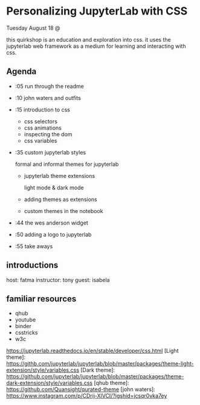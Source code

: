 # Personalizing JupyterLab with CSS

Tuesday August 18 @

this quirkshop is an education and exploration into css.
it uses the jupyterlab web framework as a medium for learning
and interacting with css.

## Agenda

* :05 run through the readme
* :10 john waters and outfits
* :15 introduction to css

    * css selectors
    * css animations
    * inspecting the dom
    * css variables
    
* :35 custom jupyterlab styles

    formal and informal themes for jupyterlab
    * jupyterlab theme extensions
        
        light mode & dark mode

    * adding themes as extensions
    * custom themes in the notebook

* :44 the wes anderson widget
* :50 adding a logo to jupyterlab
* :55 take aways

## introductions

host: fatma
instructor: tony
guest: isabela

## familiar resources

* qhub
* youtube
* binder
* csstricks
* w3c

https://jupyterlab.readthedocs.io/en/stable/developer/css.html
[Light theme]: https://githb.com/jupyterlab/jupyterlab/blob/master/packages/theme-light-extension/style/variables.css
[Dark theme]: https://github.com/jupyterlab/jupyterlab/blob/master/packages/theme-dark-extension/style/variables.css
[qhub theme]: https://github.com/Quansight/qurated-theme
[john waters]: https://www.instagram.com/p/CDrij-XlVCI/?igshid=jcsqr0vka7ey